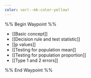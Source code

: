 ```yaml
---
color: var(--mk-color-yellow)
---
```

%% Begin Waypoint %%
- [[Basic concept]]
- [[Decision rule and test statistic]]
- [[p values]]
- [[Testing for population mean]]
- [[Testing for population proportion]]
- [[Type 1 and 2 errors]]

%% End Waypoint %%
